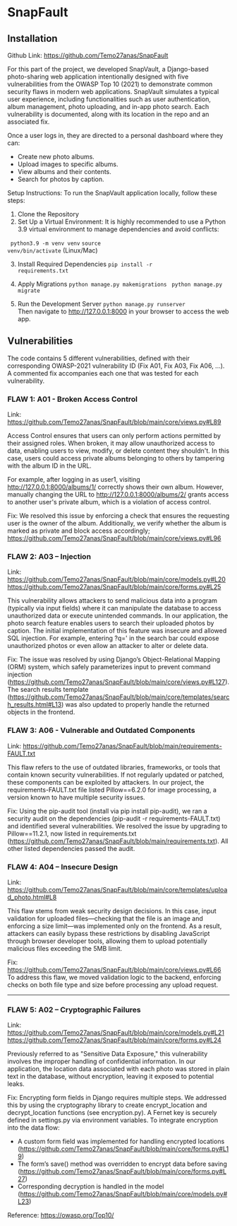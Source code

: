 # SnapFault
## Installation
Github Link: https://github.com/Temo27anas/SnapFault

For this part of the project, we developed SnapVault, a Django-based photo-sharing web application intentionally designed with five vulnerabilities from the OWASP Top 10 (2021) to demonstrate common security flaws in modern web applications. SnapVault simulates a typical user experience, including functionalities such as user authentication, album management, photo uploading, and in-app photo search. Each vulnerability is documented, along with its location in the repo and an associated fix.

Once a user logs in, they are directed to a personal dashboard where they can:
- Create new photo albums.
- Upload images to specific albums.
- View albums and their contents.
- Search for photos by caption.

Setup Instructions: 
To run the SnapVault application locally, follow these steps:
1.	Clone the Repository
2.	Set Up a Virtual Environment: It is highly recommended to use a Python 3.9 virtual environment to manage dependencies and avoid conflicts:

<code> python3.9 -m venv venv</code>
<code>source venv/bin/activate</code> (Linux/Mac)

3.	Install Required Dependencies
<code>pip install -r requirements.txt </code>

4.	Apply Migrations
<code>python manage.py makemigrations  </code>
<code>python manage.py migrate </code>

5.	Run the Development Server
<code>python manage.py runserver </code>
Then navigate to http://127.0.0.1:8000 in your browser to access the web app.


## Vulnerabilities
The code contains 5 different vulnerabilities, defined with their corresponding OWASP-2021 vulnerability ID (Fix A01, Fix A03, Fix A06, ...). A commented fix accompanies each one that was tested for each vulnerability.

### FLAW 1: A01 - Broken Access Control
Link: https://github.com/Temo27anas/SnapFault/blob/main/core/views.py#L89

Access Control ensures that users can only perform actions permitted by their
assigned roles. When broken, it may allow unauthorized access to data, enabling 
users to view, modify, or delete content they shouldn't. In this case, users could 
access private albums belonging to others by tampering with the album ID in the URL.

For example, after logging in as user1, visiting http://127.0.0.1:8000/albums/1/ correctly shows their own album. However, manually changing the URL to http://127.0.0.1:8000/albums/2/ grants access to another user's private album, which is a violation of access control.

Fix: We resolved this issue by enforcing a check that ensures the requesting user is the owner of the album. Additionally, we verify whether the album is marked as private and block access accordingly; https://github.com/Temo27anas/SnapFault/blob/main/core/views.py#L96


### FLAW 2: A03 – Injection
Link: 
https://github.com/Temo27anas/SnapFault/blob/main/core/models.py#L20 
https://github.com/Temo27anas/SnapFault/blob/main/core/forms.py#L25

This vulnerability allows attackers to send malicious data into a program (typically via input fields) where it can manipulate the database to access unauthorized data or execute unintended commands.
In our application, the photo search feature enables users to search their uploaded photos by caption. The initial implementation of this feature was insecure and allowed SQL injection. For example, entering ?q=' in the search bar could expose unauthorized photos or even allow an attacker to alter or delete data.

Fix:
The issue was resolved by using Django’s Object-Relational Mapping (ORM) system, which safely parameterizes input to prevent command injection (https://github.com/Temo27anas/SnapFault/blob/main/core/views.py#L127). The search results template (https://github.com/Temo27anas/SnapFault/blob/main/core/templates/search_results.html#L13) was also updated to properly handle the returned objects in the frontend.

### FLAW 3: A06 - Vulnerable and Outdated Components
Link: https://github.com/Temo27anas/SnapFault/blob/main/requirements-FAULT.txt

This flaw refers to the use of outdated libraries, frameworks, or tools that contain known security vulnerabilities. If not regularly updated or patched, these components can be exploited by attackers.
In our project, the requirements-FAULT.txt file listed Pillow==6.2.0 for image processing, a version known to have multiple security issues.

Fix: Using the pip-audit tool (install via pip install pip-audit), we ran a security audit on the dependencies (pip-audit -r requirements-FAULT.txt) and identified several vulnerabilities. We resolved the issue by upgrading to Pillow==11.2.1, now listed in requirements.txt (https://github.com/Temo27anas/SnapFault/blob/main/requirements.txt). All other listed dependencies passed the audit.


### FLAW 4: A04 – Insecure Design
Link: https://github.com/Temo27anas/SnapFault/blob/main/core/templates/upload_photo.html#L8

This flaw stems from weak security design decisions. In this case, input validation for uploaded files—checking that the file is an image and enforcing a size limit—was implemented only on the frontend. As a result, attackers can easily bypass these restrictions by disabling JavaScript through browser developer tools, allowing them to upload potentially malicious files exceeding the 5MB limit.

Fix:  https://github.com/Temo27anas/SnapFault/blob/main/core/views.py#L66 \
To address this flaw, we moved validation logic to the backend, enforcing checks on both file type and size before processing any upload request.
________________________________________
### FLAW 5: A02 – Cryptographic Failures
Link: https://github.com/Temo27anas/SnapFault/blob/main/core/models.py#L21
https://github.com/Temo27anas/SnapFault/blob/main/core/forms.py#L24 

Previously referred to as "Sensitive Data Exposure," this vulnerability involves the improper handling of confidential information. In our application, the location data associated with each photo was stored in plain text in the database, without encryption, leaving it exposed to potential leaks.

Fix:
Encrypting form fields in Django requires multiple steps. We addressed this by using the cryptography library to create encrypt_location and decrypt_location functions (see encryption.py). A Fernet key is securely defined in settings.py via environment variables.
To integrate encryption into the data flow:
- A custom form field was implemented for handling encrypted locations (https://github.com/Temo27anas/SnapFault/blob/main/core/forms.py#L19)
- The form’s save() method was overridden to encrypt data before saving (https://github.com/Temo27anas/SnapFault/blob/main/core/forms.py#L27)
- Corresponding decryption is handled in the model (https://github.com/Temo27anas/SnapFault/blob/main/core/models.py#L23)

Reference:
https://owasp.org/Top10/ 
